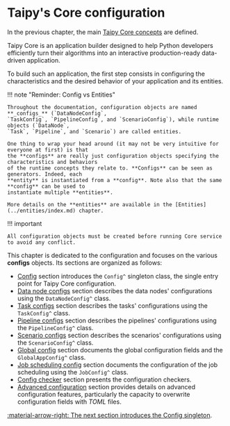 # Taipy's Core configuration

In the previous chapter, the main [Taipy Core concepts](../concepts/index.md) are defined.

Taipy Core is an application builder designed to help Python developers efficiently turn
their algorithms into an interactive production-ready data-driven application.

To build such an application, the first step consists in configuring the characteristics and the desired behavior of
your application and its entities.

!!! note "Reminder: Config vs Entities"

    Throughout the documentation, configuration objects are named **_configs_** (`DataNodeConfig`,
    `TaskConfig`, `PipelineConfig`, and `ScenarioConfig`), while runtime objects (`DataNode`,
    `Task`, `Pipeline`, and `Scenario`) are called entities.

    One thing to wrap your head around (it may not be very intuitive for everyone at first) is that
    the **configs** are really just configuration objects specifying the characteristics and behaviors
    of the runtime concepts they relate to. **Configs** can be seen as generators. Indeed, each
    **entity** is instantiated from a **config**. Note also that the same **config** can be used to
    instantiate multiple **entities**.

    More details on the **entities** are available in the [Entities](../entities/index.md) chapter.

!!! important

    All configuration objects must be created before running Core service to avoid any conflict.

This chapter is dedicated to the configuration and focuses on the various **configs** objects. Its sections are
organized as follows:

- [Config](config.md) section introduces the `Config^` singleton class, the single entry
  point for Taipy Core configuration.
- [Data node configs](data-node-config.md) section describes the data nodes' configurations using
  the `DataNodeConfig^` class.
- [Task configs](task-config.md) section describes the tasks' configurations using the
  `TaskConfig^` class.
- [Pipeline configs](pipeline-config.md) section describes the pipelines' configurations using the
  `PipelineConfig^` class.
- [Scenario configs](scenario-config.md) section describes the scenarios' configurations using the
  `ScenarioConfig^` class.
- [Global config](global-config.md) section documents the global configuration fields and the
  `GlobalAppConfig^` class.
- [Job scheduling config](job-config.md) section documents the configuration of the job scheduling
  using the `JobConfig^` class.
- [Config checker](config-checker.md) section presents the configuration checkers.
- [Advanced configuration](advanced-config.md) section provides details on advanced configuration
  features, particularly the capacity to overwrite configuration fields with _TOML_ files.

[:material-arrow-right: The next section introduces the Config singleton](config.md).
